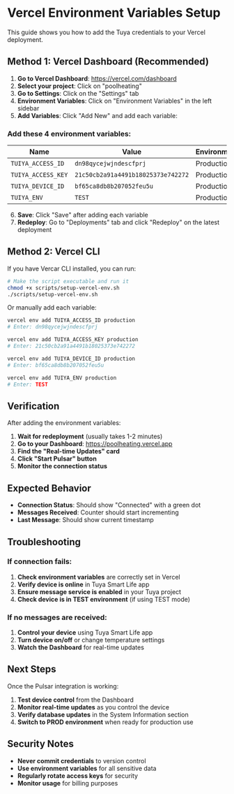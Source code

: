 # Vercel Environment Variables Setup

This guide shows you how to add the Tuya credentials to your Vercel deployment.

## Method 1: Vercel Dashboard (Recommended)

1. **Go to Vercel Dashboard**: https://vercel.com/dashboard
2. **Select your project**: Click on "poolheating"
3. **Go to Settings**: Click on the "Settings" tab
4. **Environment Variables**: Click on "Environment Variables" in the left sidebar
5. **Add Variables**: Click "Add New" and add each variable:

### Add these 4 environment variables:

| Name | Value | Environment |
|------|-------|-------------|
| `TUIYA_ACCESS_ID` | `dn98qycejwjndescfprj` | Production |
| `TUIYA_ACCESS_KEY` | `21c50cb2a91a4491b18025373e742272` | Production |
| `TUIYA_DEVICE_ID` | `bf65ca8db8b207052feu5u` | Production |
| `TUIYA_ENV` | `TEST` | Production |

6. **Save**: Click "Save" after adding each variable
7. **Redeploy**: Go to "Deployments" tab and click "Redeploy" on the latest deployment

## Method 2: Vercel CLI

If you have Vercar CLI installed, you can run:

```bash
# Make the script executable and run it
chmod +x scripts/setup-vercel-env.sh
./scripts/setup-vercel-env.sh
```

Or manually add each variable:

```bash
vercel env add TUIYA_ACCESS_ID production
# Enter: dn98qycejwjndescfprj

vercel env add TUIYA_ACCESS_KEY production
# Enter: 21c50cb2a91a4491b18025373e742272

vercel env add TUIYA_DEVICE_ID production
# Enter: bf65ca8db8b207052feu5u

vercel env add TUIYA_ENV production
# Enter: TEST
```

## Verification

After adding the environment variables:

1. **Wait for redeployment** (usually takes 1-2 minutes)
2. **Go to your Dashboard**: https://poolheating.vercel.app
3. **Find the "Real-time Updates" card**
4. **Click "Start Pulsar" button**
5. **Monitor the connection status**

## Expected Behavior

- **Connection Status**: Should show "Connected" with a green dot
- **Messages Received**: Counter should start incrementing
- **Last Message**: Should show current timestamp

## Troubleshooting

### If connection fails:
1. **Check environment variables** are correctly set in Vercel
2. **Verify device is online** in Tuya Smart Life app
3. **Ensure message service is enabled** in your Tuya project
4. **Check device is in TEST environment** (if using TEST mode)

### If no messages are received:
1. **Control your device** using Tuya Smart Life app
2. **Turn device on/off** or change temperature settings
3. **Watch the Dashboard** for real-time updates

## Next Steps

Once the Pulsar integration is working:

1. **Test device control** from the Dashboard
2. **Monitor real-time updates** as you control the device
3. **Verify database updates** in the System Information section
4. **Switch to PROD environment** when ready for production use

## Security Notes

- **Never commit credentials** to version control
- **Use environment variables** for all sensitive data
- **Regularly rotate access keys** for security
- **Monitor usage** for billing purposes
